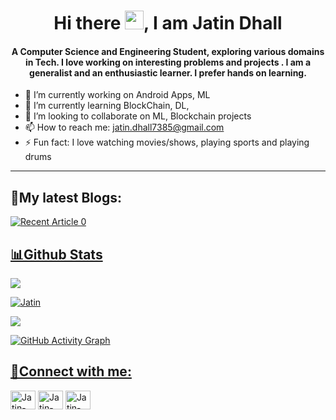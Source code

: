 <h1 align = "center">Hi there <img src="https://raw.githubusercontent.com/MartinHeinz/MartinHeinz/master/wave.gif" width="30px">, I am Jatin Dhall</h1>
<h4 align = "center">A Computer Science and Engineering Student, exploring various domains in Tech. I love working on interesting problems and projects . I am a generalist and an enthusiastic learner. I prefer hands on learning.</h3>


- 🔭 I’m currently working on Android Apps, ML
- 🌱 I’m currently learning BlockChain, DL, 
- 👯 I’m looking to collaborate on ML, Blockchain projects
- 📫 How to reach me: jatin.dhall7385@gmail.com
- ⚡ Fun fact: I love watching movies/shows, playing sports and playing drums

---

                                                               
<h2 align="left">📝My latest Blogs:</h2>
<a target="_blank" href="https://github-readme-medium-recent-article.vercel.app/medium/@jatin.dhall7385/0"><img src="https://github-readme-medium-recent-article.vercel.app/medium/@jatin.dhall7385/0" alt="Recent Article 0">                                                             

<h2 align = "left">📊Github Stats</h2>

<img style="vertical-align:middle;horizontal-align:middle;" src = "https://github-readme-stats.vercel.app/api?username=Jatin7385&theme=radical&count_private=true&show_icons=true"/> 

 <p><img align="center" src="https://github-readme-streak-stats.herokuapp.com/?user=Jatin7385&theme=radical" alt="Jatin" /></p>
 
<img style="vertical-align:middle;" src = "https://github-readme-stats.vercel.app/api/top-langs/?username=Jatin7385&theme=radical"/>

![GitHub Activity Graph](https://activity-graph.herokuapp.com/graph?username=Jatin7385&theme=github)


<h2 align="left">🔗Connect with me:</h2>
<p align="left">
<a href="https://www.linkedin.com/in/jatin-dhall-3947a6123/" target="blank"><img align="center" src="https://raw.githubusercontent.com/rahuldkjain/github-profile-readme-generator/master/src/images/icons/Social/linked-in-alt.svg" alt="Jatin-Dhall" height="30" width="40" /></a>
<a href="https://www.instagram.com/jatin1002/" target="blank"><img align="center" src="https://raw.githubusercontent.com/rahuldkjain/github-profile-readme-generator/master/src/images/icons/Social/instagram.svg" alt="Jatin-Dhall's_Insta" height="30" width="40" /></a>
<a href="https://medium.com/@jatin.dhall7385" target="blank"><img align="center" src="https://raw.githubusercontent.com/rahuldkjain/github-profile-readme-generator/master/src/images/icons/Social/medium.svg" alt="Jatin-Dhall's_Medium" height="30" width="40" /></a>
</p>
